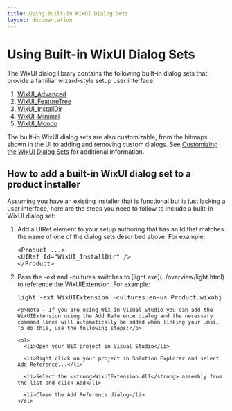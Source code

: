 ```yaml
---
title: Using Built-in WixUI Dialog Sets
layout: documentation
---
```


# Using Built-in WixUI Dialog Sets

The WixUI dialog library contains the following built-in dialog sets that provide a familiar wizard-style setup user interface.

1. [WixUI_Advanced](dialog_reference/WixUI_advanced.html)
1. [WixUI_FeatureTree](dialog_reference/WixUI_featuretree.html)
1. [WixUI_InstallDir](dialog_reference/WixUI_installdir.html)
1. [WixUI_Minimal](dialog_reference/WixUI_minimal.html)
1. [WixUI_Mondo](dialog_reference/WixUI_mondo.html)

The built-in WixUI dialog sets are also customizable, from the bitmaps shown in the UI to adding and removing custom dialogs. See [Customizing the WixUI Dialog Sets](WixUI_customizations.html) for additional information.

## How to add a built-in WixUI dialog set to a product installer

Assuming you have an existing installer that is functional but is just lacking a user interface, here are the steps you need to follow to include a built-in WixUI dialog set:

<ol>
  <li>Add a UIRef element to your setup authoring that has an Id that matches the name of one of the dialog sets described above. For example:
    <pre>
&lt;Product ...&gt;
&lt;UIRef Id="WixUI_InstallDir" /&gt;
&lt;/Product&gt;
</pre>
  </li>

  <li>Pass the -ext and -cultures switches to [light.exe](../overview/light.html) to reference the WixUIExtension. For example:
    <pre>
light -ext WixUIExtension -cultures:en-us Product.wixobj -out Product.msi
</pre>

    <p>Note - If you are using WiX in Visual Studio you can add the WixUIExtension using the Add Reference dialog and the necessary command lines will automatically be added when linking your .msi. To do this, use the following steps:</p>

    <ol>
      <li>Open your WiX project in Visual Studio</li>

      <li>Right click on your project in Solution Explorer and select Add Reference...</li>

      <li>Select the <strong>WixUIExtension.dll</strong> assembly from the list and click Add</li>

      <li>Close the Add Reference dialog</li>
    </ol>
  </li>
</ol>
